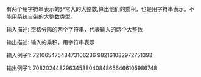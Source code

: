 有两个用字符串表示的非常大的大整数,算出他们的乘积，也是用字符串表示。不能用系统自带的大整数类型。

输入描述:
空格分隔的两个字符串，代表输入的两个大整数

输出描述:
输入的乘积，用字符串表示

输入例子1:
72106547548473106236 982161082972751393

输出例子1:
70820244829634538040848656466105986748
